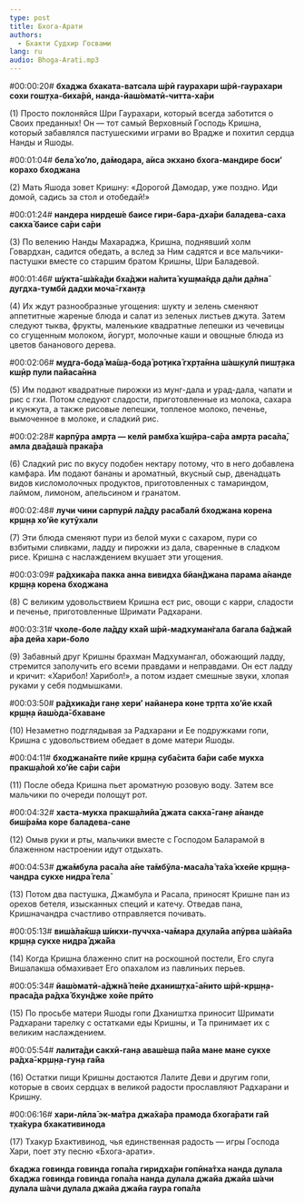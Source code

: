```yaml
---
type: post
title: Бхога-Арати
authors:
  - Бхакти Судхир Госвами
lang: ru
audio: Bhoga-Arati.mp3
---
```


#00:00:20# <b>бхаджа бхаката-ватсала ш́рӣ гаурахари
ш́рӣ-гаурахари сохи гош̣т̣ха-биха̄рӣ,
нанда-йаш́оматӣ-читта-ха̄ри</b>

(1) Просто поклоняйся Шри Гаурахари, который всегда заботится о Своих преданных! Он — тот самый Верховный Господь Кришна, который забавлялся пастушескими играми во Врадже и похитил сердца Нанды и Яшоды.


#00:01:04# <b>бела̄ хо’ло, да̄модара, а̄иса экхано
бхога-мандире боси’ корахо бходжана</b>

(2) Мать Яшода зовет Кришну: «Дорогой Дамодар, уже поздно. Иди домой, садись за стол и отобедай!»


#00:01:24# <b>нандера нирдеш́е баисе гири-бара-дха̄ри
баладева-саха сакха̄ баисе са̄ри са̄ри</b>

(3) По велению Нанды Махараджа, Кришна, поднявший холм Говардхан, садится обедать, а вслед за Ним садятся и все мальчики-пастушки вместе со старшим братом Кришны, Шри Баладевой.


#00:01:46# <b>ш́укта̄-ш́а̄ка̄ди бха̄джи на̄лита̄ куш̣ма̄н̣д̣а
д̣а̄ли д̣а̄лна̄ дугдха-тумбӣ дадхи моча̄-гхан̣т̣а</b>

(4) Их ждут разнообразные угощения: шукту и зелень сменяют аппетитные жареные блюда и салат из зеленых листьев джута. Затем следуют тыква, фрукты, маленькие квадратные лепешки из чечевицы со сгущенным молоком, йогурт, молочные каши и овощные блюда из цветов бананового дерева.


#00:02:06# <b>мудга-бод̣а̄ ма̄ш̣а-бод̣а̄ рот̣ика̄ гхр̣та̄нна
ш́аш̣кулӣ пиш̣т̣ака кш̣ӣр пули па̄йаса̄нна</b>

(5) Им подают квадратные пирожки из мунг-дала и урад-дала, чапати и рис с гхи. Потом следуют сладости, приготовленные из молока, сахара и кунжута, а также рисовые лепешки, топленое молоко, печенье, вымоченное в молоке, и сладкий рис.


#00:02:28# <b>карпӯра амр̣та — келӣ рамбха̄ кш̣ӣра-са̄ра
амр̣та раса̄ла̄, амла два̄даш́а прака̄ра</b>

(6) Сладкий рис по вкусу подобен нектару потому, что в него добавлена камфара. Им подают бананы и ароматный, вкусный сыр, двенадцать видов кисломолочных продуктов, приготовленных с тамариндом, лаймом, лимоном, апельсином и гранатом.


#00:02:48# <b>лучи чини сарпурӣ ла̄д̣д̣у раса̄балӣ
бходжана корена кр̣ш̣н̣а хо’йе кутӯхали</b>

(7) Эти блюда сменяют пури из белой муки с сахаром, пури со взбитыми сливками, ладду и пирожки из дала, сваренные в сладком рисе. Кришна с наслаждением вкушает эти угощения.


#00:03:09# <b>ра̄дхика̄ра пакка анна вивидха бйан̃джана
парама а̄нанде кр̣ш̣н̣а корена бходжана</b>

(8) С великим удовольствием Кришна ест рис, овощи с карри, сладости и печенье, приготовленные Шримати Радхарани.


#00:03:31# <b>чхоле-боле ла̄д̣д̣у кха̄й ш́рӣ-мадхуман̇гала
багала ба̄джа̄й а̄ра дейа хари-боло</b>

(9) Забавный друг Кришны брахман Мадхумангал, обожающий ладду, стремится заполучить его всеми правдами и неправдами. Он ест ладду и кричит: «Харибол! Харибол!», а потом издает смешные звуки, хлопая руками у себя подмышками.


#00:03:50# <b>ра̄дхика̄ди ган̣е хери’ найанера коне
тр̣пта хо’йе кха̄й кр̣ш̣н̣а йаш́ода̄-бхаване</b>

(10) Незаметно подглядывая за Радхарани и Ее подружками гопи, Кришна с удовольствием обедает в доме матери Яшоды.


#00:04:11# <b>бходжана̄нте пийе кр̣ш̣н̣а суба̄сита ба̄ри
сабе мукха пракш̣а̄лой хо’йе са̄ри са̄ри</b>

(11) После обеда Кришна пьет ароматную розовую воду. Затем все мальчики по очереди полощут рот.


#00:04:32# <b>хаста-мукха пракш̣а̄лийа̄ джата сакха̄-ган̣е
а̄нанде биш́ра̄ма коре баладева-сане</b>

(12) Омыв руки и рты, мальчики вместе с Господом Баларамой в блаженном настроении идут отдыхать.


#00:04:53# <b>джа̄мбула раса̄ла а̄не та̄мбӯла-маса̄ла̄
та̄ха̄ кхейе кр̣ш̣н̣а-чандра сукхе нидра̄ гела̄</b>

(13) Потом два пастушка, Джамбула и Расала, приносят Кришне пан из орехов бетеля, изысканных специй и катечу. Отведав пана, Кришначандра счастливо отправляется почивать.


#00:05:13# <b>виш́а̄ла̄кш̣а ш́икхи-пуччха-ча̄мара д̣хула̄йа
апӯрва ш́айа̄йа кр̣ш̣н̣а сукхе нидра̄ джа̄йа</b>

(14) Когда Кришна блаженно спит на роскошной постели, Его слуга Вишалакша обмахивает Его опахалом из павлиньих перьев.


#00:05:34# <b>йаш́оматӣ-а̄джн̃а̄ пейе дханиш̣т̣ха̄-а̄нито
ш́рӣ-кр̣ш̣н̣а-праса̄да ра̄дха̄ бхун̃дже хойе прӣто</b>

(15) По просьбе матери Яшоды гопи Дхаништха приносит Шримати Радхарани тарелку с остатками еды Кришны, и Та принимает их с великим наслаждением.


#00:05:54# <b>лалита̄ди сакхӣ-ган̣а аваш́еш̣а па̄йа
мане мане сукхе ра̄дха̄-кр̣ш̣н̣а-гун̣а га̄йа</b>

(16) Остатки пищи Кришны достаются Лалите Деви и другим гопи, которые в своих сердцах в великой радости прославляют Радхарани и Кришну.


#00:06:16# <b>хари-лӣла̄ эк-ма̄тра джа̄ха̄ра прамода
бхога̄рати га̄й т̣ха̄кура бхакативинода</b>

(17) Тхакур Бхактивинод, чья единственная радость — игры Господа Хари, поет эту песню «Бхога-арати».


<b>бхаджа говинда говинда гопа̄ла
гиридха̄ри гопӣна̄тха нанда дулала
бхаджа говинда говинда гопа̄ла
нанда дулала джайа джайа ш́ачи дулала
ш́ачи дулала джайа джайа гаура гопа̄ла</b>
